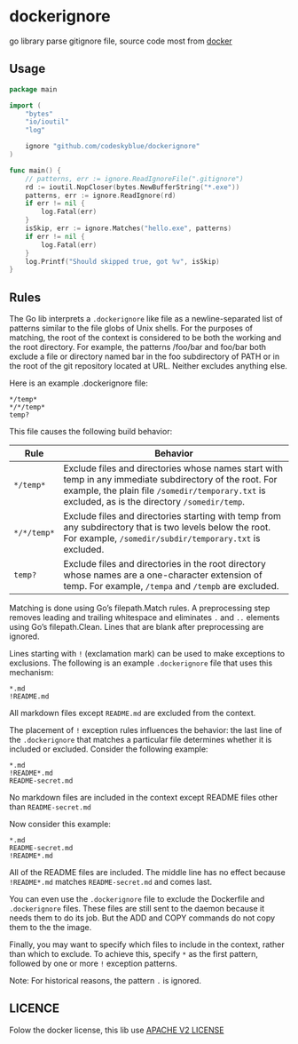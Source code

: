 # dockerignore
go library parse gitignore file, source code most from [docker](https://github.com/docker/docker)

## Usage
```go
package main

import (
    "bytes"
    "io/ioutil"
    "log"

    ignore "github.com/codeskyblue/dockerignore"
)

func main() {
    // patterns, err := ignore.ReadIgnoreFile(".gitignore")
    rd := ioutil.NopCloser(bytes.NewBufferString("*.exe"))
    patterns, err := ignore.ReadIgnore(rd)
    if err != nil {
        log.Fatal(err)
    }   
    isSkip, err := ignore.Matches("hello.exe", patterns)
    if err != nil {
        log.Fatal(err)
    }   
    log.Printf("Should skipped true, got %v", isSkip)
}
```

## Rules
The Go lib interprets a `.dockerignore` like file as a newline-separated list of patterns similar to the file globs of Unix shells. 
For the purposes of matching, the root of the context is considered to be both the working and the root directory. 
For example, the patterns /foo/bar and foo/bar both exclude a file or directory named bar in the foo subdirectory of PATH or in the root of the git repository located at URL. 
Neither excludes anything else.

Here is an example .dockerignore file:

    */temp*
    */*/temp*
    temp?

This file causes the following build behavior:

Rule        | Behavior
------------|----------
`*/temp*`   | Exclude files and directories whose names start with temp in any immediate subdirectory of the root. For example, the plain file `/somedir/temporary.txt` is excluded, as is the directory `/somedir/temp`.
`*/*/temp*` | Exclude files and directories starting with temp from any subdirectory that is two levels below the root. For example, `/somedir/subdir/temporary.txt` is excluded.
`temp?`     | Exclude files and directories in the root directory whose names are a one-character extension of temp. For example, `/tempa` and `/tempb` are excluded.

Matching is done using Go’s filepath.Match rules. 
A preprocessing step removes leading and trailing whitespace and eliminates `.` and `..` elements using Go’s filepath.Clean. 
Lines that are blank after preprocessing are ignored.

Lines starting with `!` (exclamation mark) can be used to make exceptions to exclusions.
The following is an example `.dockerignore` file that uses this mechanism:

    *.md
    !README.md

All markdown files except `README.md` are excluded from the context.

The placement of `!` exception rules influences the behavior: the last line of the `.dockerignore` that matches a particular file determines whether it is included or excluded. 
Consider the following example:

    *.md
    !README*.md
    README-secret.md

No markdown files are included in the context except README files other than `README-secret.md`

Now consider this example:

    *.md
    README-secret.md
    !README*.md

All of the README files are included.
The middle line has no effect because `!README*.md` matches `README-secret.md` and comes last.

You can even use the `.dockerignore` file to exclude the Dockerfile and `.dockerignore` files.
These files are still sent to the daemon because it needs them to do its job.
But the ADD and COPY commands do not copy them to the the image.

Finally, you may want to specify which files to include in the context, rather than which to exclude.
To achieve this, specify `*` as the first pattern, followed by one or more `!` exception patterns.

Note: For historical reasons, the pattern `.` is ignored.

## LICENCE
Folow the docker license, this lib use [APACHE V2 LICENSE](LICENSE)
